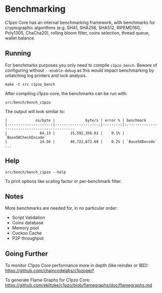 Benchmarking
============

C1pzo Core has an internal benchmarking framework, with benchmarks
for cryptographic algorithms (e.g. SHA1, SHA256, SHA512, RIPEMD160, Poly1305, ChaCha20), rolling bloom filter, coins selection,
thread queue, wallet balance.

Running
---------------------

For benchmarks purposes you only need to compile `c1pzo_bench`. Beware of configuring without `--enable-debug` as this would impact
benchmarking by unlatching log printers and lock analysis.

    make -C src c1pzo_bench

After compiling c1pzo-core, the benchmarks can be run with:

    src/bench/bench_c1pzo

The output will look similar to:
```
|             ns/byte |              byte/s | error % | benchmark
|--------------------:|--------------------:|--------:|:----------------------------------------------
|               64.13 |       15,592,356.01 |    0.1% | `Base58CheckEncode`
|               24.56 |       40,722,672.68 |    0.2% | `Base58Decode`
...
```

Help
---------------------

    src/bench/bench_c1pzo --help

To print options like scaling factor or per-benchmark filter.

Notes
---------------------
More benchmarks are needed for, in no particular order:
- Script Validation
- Coins database
- Memory pool
- Cuckoo Cache
- P2P throughput

Going Further
--------------------

To monitor C1pzo Core performance more in depth (like reindex or IBD): https://github.com/chaincodelabs/c1pzoperf

To generate Flame Graphs for C1pzo Core: https://github.com/eklitzke/c1pzo/blob/flamegraphs/doc/flamegraphs.md
